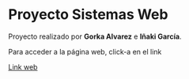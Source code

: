 <!DOCTYPE html>
<html lang="en" dir="ltr">
  <head>
    <meta charset="utf-8">
  </head>
  <body>
    <h1>Proyecto Sistemas Web</h1>
    <p> Proyecto realizado por <strong>Gorka Alvarez</strong> e <strong>Iñaki García</strong>.</p>
    <p> Para acceder a la página web, click-a en el link</p>
    <a href="https://sw19-20.000webhostapp.com">Link web </a>
  </body>
</html>

